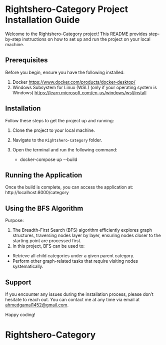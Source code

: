 # Rightshero-Category Project Installation Guide

Welcome to the Rightshero-Category project! This README provides step-by-step instructions on how to set up and run the project on your local machine.

## Prerequisites

Before you begin, ensure you have the following installed:

1. Docker https://www.docker.com/products/docker-desktop/
2. Windows Subsystem for Linux (WSL) (only if your operating system is Windows) https://learn.microsoft.com/en-us/windows/wsl/install

## Installation

Follow these steps to get the project up and running:

1. Clone the project to your local machine.
2. Navigate to the `Rightshero-Category` folder.
3. Open the terminal and run the following command:

   - docker-compose up --build

## Running the Application

Once the build is complete, you can access the application at: http://localhost:8000/category

## Using the BFS Algorithm

Purpose:

1. The Breadth-First Search (BFS) algorithm efficiently explores graph structures, traversing nodes layer by layer, ensuring nodes closer to the starting point are processed first.
2. In this project, BFS can be used to:

- Retrieve all child categories under a given parent category.
- Perform other graph-related tasks that require visiting nodes systematically.

## Support

If you encounter any issues during the installation process, please don’t hesitate to reach out. You can contact me at any time via email at ahmedgamal1452@gmail.com.

Happy coding!

# Rightshero-Category

